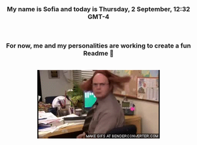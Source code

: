


<div align="center">
<h3 >My name is Sofia and today is Thursday, 2 September, 12:32 GMT-4</h3><br>
<h3 >For now, me and my personalities are working to create a fun Readme 👋
</h3><br>
<img src='img/dwight.gif' alt='working...'/>
</div>
